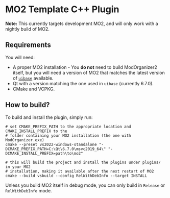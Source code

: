 # MO2 Template C++ Plugin

**Note:** This currently targets development MO2, and will only work with a nightly
build of MO2.

## Requirements

You will need:

- A proper MO2 installation - You **do not** need to build ModOrganizer2 itself, but you
  will need a version of MO2 that matches the latest version of
  [`uibase`](https://github.com/ModOrganizer2/modorganizer-uibase) available.
- Qt with a version matching the one used in `uibase` (currently 6.7.0).
- CMake and VCPKG.

## How to build?

To build and install the plugin, simply run:

```pwsh
# set CMAKE_PREFIX_PATH to the appropriate location and CMAKE_INSTALL_PREFIX to the
# folder containing your MO2 installation (the one with ModOrganizer.exe)
cmake --preset vs2022-windows-standalone "-DCMAKE_PREFIX_PATH=C:\Qt\6.7.0\msvc2019_64\" "-DCMAKE_INSTALL_PREFIX=path\to\mo2"

# this will build the project and install the plugins under plugins/ in your MO2
# installation, making it available after the next restart of MO2
cmake --build vsbuild --config RelWithDebInfo --target INSTALL
```

Unless you build MO2 itself in debug mode, you can only build in `Release` or
`RelWithDebInfo` mode.
